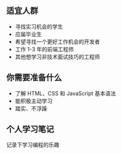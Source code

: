 ## 适宜人群

- 寻找实习机会的学生
- 应届毕业生
- 希望寻找一个更好工作机会的开发者
- 工作 1-3 年的前端工程师
- 其他想学习非技术面试技巧的工程师

## 你需要准备什么

- 了解 HTML、CSS 和 JavaScript 基本语法
- 能积极主动学习
- 踏实、不浮躁

## 个人学习笔记

记录下学习编程的乐趣